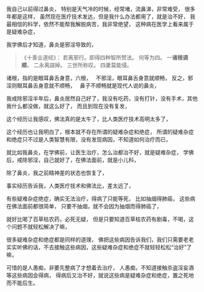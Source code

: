 我自己以前得过鼻炎，
特别是天气冷的时候，经常堵，流鼻涕，非常难受，
很多年都是这样，
虽然现在医疗技术发达，但是我什么办法都用了，就是治不好，
我最相信的科学，依然不能帮我解脱病苦，我非常绝望，
这种病在医学上看来属于是疑难杂症，

我学佛后才知道，鼻炎是邪淫导致的，

> 《十善业道经》：
> 若离邪行。即得四种智所赞法。
> 何等为四。
> 一**诸根调顺**。
> 二永离諠掉。
> 三世所称叹。
> 四妻莫能侵。

诸根，指的是眼耳鼻舌身意，六根，
&nbsp;
不邪淫，眼耳鼻舌身意就顺畅，
反之，邪淫则眼耳鼻舌身意就不顺畅，
&nbsp;
鼻子不顺畅就是现代人说的鼻炎，

我戒除邪淫半年后，鼻炎居然自己好了，我没有吃药，没有打针，没有手术，其他我什么都没做，就这么好了，
而且到现在没有复发，

这个经历让我感叹，佛法真的是太牛了，比人类医疗技术高明太多了，

这个经历也让我明白了，根本就不存在所谓的疑难杂症和绝症，
所谓的疑难杂症和绝症只不过是人类智慧有限，没有发现病因，不知道如何治疗而已，

就比如我鼻炎，在学佛前，让医生治疗，怎么治都治不好，就是疑难杂症，
学佛后，戒除邪淫，自己就好了，在佛法面前，就是小儿科，

除了鼻炎，我之前精神差的状态也恢复了，

事实经历告诉我，人类医疗技术和佛法比，差太远了，

有些疑难杂症绝症，确实无法治疗，得病了只能等死，
比如抽烟得肺癌，
这些病在佛法面前都很简单，
只要不抽烟，就不会因为抽烟而得肺癌了，

就好比喝了百草枯农药，必死无疑，
但是只要知道百草枯农药有剧毒，不喝，这个问题不就轻松解决了嘛，

很多疑难杂症和绝症都是同样的道理，
佛把这些病因告诉我们，我们只需要老老实实听佛的话，不去接触这些病因，这些疑难杂症和绝症不就轻轻松松“治好”了嘛，

可惜的是人愚痴，非要先整病了才想着去治疗，
人愚痴，不知道接触杀盗淫妄酒等这些病因会得病，
得病后又治不好，就说这些病是疑难杂症和绝症，置之死地而不能后生。
